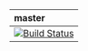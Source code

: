 |master|
|:-----|
|[![Build Status](https://travis-ci.org/mobingilabs/authd.svg?branch=master)](https://travis-ci.org/mobingilabs/authd)|
